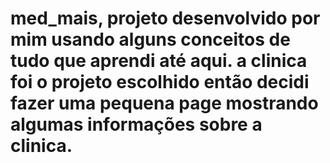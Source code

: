 # med_mais, projeto desenvolvido por mim usando alguns conceitos de tudo que aprendi até aqui. a clinica foi o projeto escolhido então decidi fazer uma pequena page mostrando algumas informações sobre a clinica.
